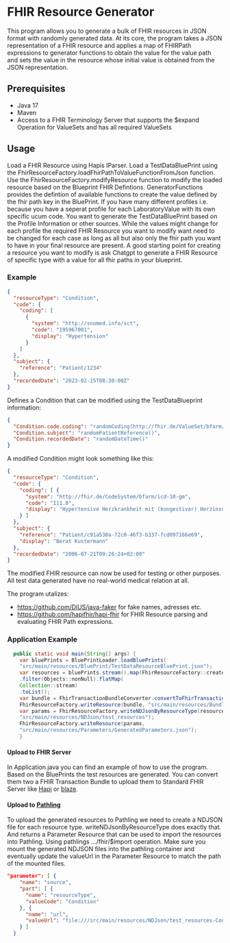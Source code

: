 # FHIR Resource Generator

This program allows you to generate a bulk of FHIR resources in JSON format with randomly generated data. 
At its core, the program takes a JSON representation of a FHIR resource and applies a map of FHIRPath expressions to generator functions
to obtain the value for the value path and sets the value in the resource whose initial value is obtained from the JSON representation.

## Prerequisites

- Java 17
- Maven
- Access to a FHIR Terminology Server that supports the $expand Operation for ValueSets and has all required ValueSets

## Usage

Load a FHIR Resource using Hapis IParser.
Load a TestDataBluePrint using the FhirResourceFactory.loadFhirPathToValueFunctionFromJson function.
Use the FhirResourceFactory.modifyResource function to modify the loaded resource based on the Blueprint FHIR Defintions.
GeneratorFunctions provides the defintion of available functions to create the value defined by the fhir path key in the BluePrint.
If you have many different profiles i.e. because you have a seperat profile for each LaboratoryValue with its own specific ucum code. You want to generate the TestDataBluePrint based on the Profile Information or other sources. While the values might change for each profile the required FHIR Resource you want to modify want need to be changed for each case as long as all but also only the fhir path you want to have in your final resource are present. A good starting point for creating a resource you want to modify is ask Chatgpt to generate a FHIR Resource of specific type with a value for all fhir paths in your blueprint.


### Example 
```json
{
  "resourceType": "Condition",
  "code": {
    "coding": [
      {
        "system": "http://snomed.info/sct",
        "code": "195967001",
        "display": "Hypertension"
      }
    ]
  },
  "subject": {
    "reference": "Patient/1234"
  },
  "recordedDate": "2023-02-15T08:30:00Z"
}
```
Defines a Condition that can be modified using the TestDataBlueprint information:

```json
{
  "Condition.code.coding": "randomCoding(http://fhir.de/ValueSet/bfarm/icd-10-gm)",
  "Condition.subject": "randomPatientReference()",
  "Condition.recordedDate": "randomDateTime()"
}
```


A modified Condition might look something like this:

```json
{
  "resourceType": "Condition",
  "code": {
    "coding": [ {
      "system": "http://fhir.de/CodeSystem/bfarm/icd-10-gm",
      "code": "I11.0",
      "display": "Hypertensive Herzkrankheit mit (kongestiver) Herzinsuffizienz"
    } ]
  },
  "subject": {
    "reference": "Patient/c91a530a-72c0-46f3-b337-fcd097166e69",
    "display": "Berat Kustermann"
  },
  "recordedDate": "2006-07-21T09:26:24+02:00"
}
```

The modified FHIR resource can now be used for testing or other purposes.
All test data generated have no real-world medical relation at all.

The program utalizes:
- https://github.com/DiUS/java-faker for fake names, adresses etc.
- https://github.com/hapifhir/hapi-fhir for FHIR Resource parsing and evaluating FHIR Path expressions.


### Application Example

```java
  public static void main(String[] args) {
    var bluePrints = BluePrintLoader.loadBluePrints(
    "src/main/resources/BluePrint/TestDataResourceBluePrint.json");
    var resources = bluePrints.stream().map(FhirResourceFactory::createTestResourceFromBluePrint)
    .filter(Objects::nonNull).flatMap(
    Collection::stream)
    .toList();
    var bundle = FhirTransactionBundleConverter.convertToFhirTransactionBundle(resources);
    FhirResourceFactory.writeResource(bundle, "src/main/resources/Bundle/GeneratedBundle.json");
    var params = FhirResourceFactory.writeNDJsonByResourceType(resources,
    "src/main/resources/NDJson/test_resources");
    FhirResourceFactory.writeResource(params,
    "src/main/resources/Parameters/GeneratedParameters.json");
    }
```

#### Upload to FHIR Server
In Application.java you can find an example of how to use the program.
Based on the BluePrints the test resources are generated.
You can convert them two a FHIR Transaction Bundle to upload them to Standard FHIR Server like
[Hapi](https://github.com/hapifhir/hapi-fhir) or [blaze](https://github.com/samply/blaze).

#### Upload to [Pathling](https://github.com/aehrc/pathling)
To upload the generated resources to Pathling we need to create a NDJSON file for each resource type.
writeNDJsonByResourceType does exactly that. And returns a Parameter Resource that can be used to 
import the resources into Pathling. Using pathlings .../fhir/$import operation.
Make sure you mount the generated NDJSON files into the pathling container and eventually update
the valueUrl in the Parameter Resource to match the path of the mounted files.

```json
"parameter": [ {
    "name": "source",
    "part": [ {
      "name": "resourceType",
      "valueCode": "Condition"
    }, {
      "name": "url",
      "valueUrl": "file:///src/main/resources/NDJson/test_resources-Condition.ndjson"
    } ]
  }
```

